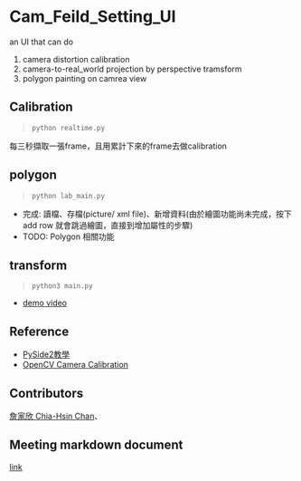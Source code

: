# Cam_Feild_Setting_UI
an UI that can do
1. camera distortion calibration
2. camera-to-real_world projection by perspective tramsform
3. polygon painting on camrea view

## Calibration
> `python realtime.py`

每三秒擷取一張frame，且用累計下來的frame去做calibration

## polygon
> `python lab_main.py`
- 完成: 讀檔、存檔(picture/ xml file)、新增資料(由於繪圖功能尚未完成，按下 add row 就會跳過繪圖，直接到增加屬性的步驟)
- TODO: Polygon 相關功能

## transform
> `python3 main.py`
- [demo video](https://drive.google.com/file/d/1grmb-mPa8ZBuAXVyfZ3c7Ut5CvvRO44C/view?usp=sharing)

## Reference
- [PySide2教學](https://medium.com/bucketing/pyside2-pyqt-tutorial-3c2be590bc6a)
- [OpenCV Camera Calibration](https://opencv-python-tutroals.readthedocs.io/en/latest/py_tutorials/py_calib3d/py_calibration/py_calibration.html)

## Contributors
[詹家欣 Chia-Hsin Chan](https://sites.google.com/site/terry0201/)、

## Meeting markdown document
[link](https://hackmd.io/1zHg7h21TXWCPbuK0SQ4MA?both)
